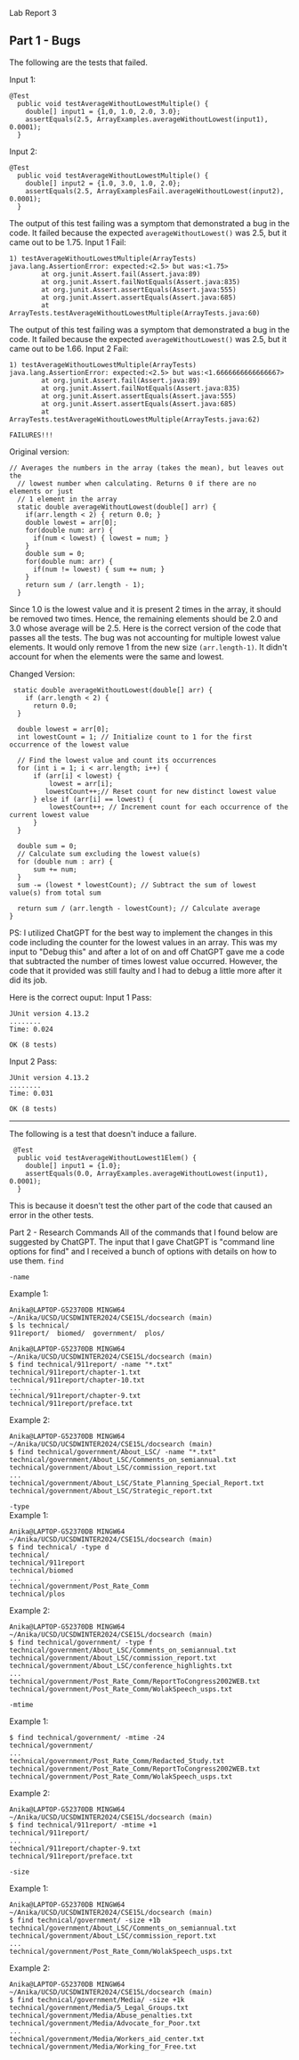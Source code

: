 Lab Report 3

Part 1 - Bugs
---
The following are the tests that failed.

Input 1:
``` 
@Test
  public void testAverageWithoutLowestMultiple() {
    double[] input1 = {1,0, 1.0, 2.0, 3.0};
    assertEquals(2.5, ArrayExamples.averageWithoutLowest(input1), 0.0001);
  }
```
Input 2:
```
@Test
  public void testAverageWithoutLowestMultiple() {
    double[] input2 = {1.0, 3.0, 1.0, 2.0};
    assertEquals(2.5, ArrayExamplesFail.averageWithoutLowest(input2), 0.0001);
  }
```
The output of this test failing was a symptom that demonstrated a bug in the code.  It failed because the expected ```averageWithoutLowest()``` was 2.5, but it came out to be 1.75. 
Input 1 Fail:
```
1) testAverageWithoutLowestMultiple(ArrayTests)
java.lang.AssertionError: expected:<2.5> but was:<1.75>
        at org.junit.Assert.fail(Assert.java:89)
        at org.junit.Assert.failNotEquals(Assert.java:835)
        at org.junit.Assert.assertEquals(Assert.java:555)
        at org.junit.Assert.assertEquals(Assert.java:685)
        at ArrayTests.testAverageWithoutLowestMultiple(ArrayTests.java:60)
```
The output of this test failing was a symptom that demonstrated a bug in the code.  It failed because the expected ```averageWithoutLowest()``` was 2.5, but it came out to be 1.66. 
Input 2 Fail:
```
1) testAverageWithoutLowestMultiple(ArrayTests)
java.lang.AssertionError: expected:<2.5> but was:<1.6666666666666667>
        at org.junit.Assert.fail(Assert.java:89)
        at org.junit.Assert.failNotEquals(Assert.java:835)
        at org.junit.Assert.assertEquals(Assert.java:555)
        at org.junit.Assert.assertEquals(Assert.java:685)
        at ArrayTests.testAverageWithoutLowestMultiple(ArrayTests.java:62)

FAILURES!!!
```
Original version:
```
// Averages the numbers in the array (takes the mean), but leaves out the
  // lowest number when calculating. Returns 0 if there are no elements or just
  // 1 element in the array
  static double averageWithoutLowest(double[] arr) {
    if(arr.length < 2) { return 0.0; }
    double lowest = arr[0];
    for(double num: arr) {
      if(num < lowest) { lowest = num; }
    }
    double sum = 0;
    for(double num: arr) {
      if(num != lowest) { sum += num; }
    }
    return sum / (arr.length - 1);
  }
```

Since 1.0 is the lowest value and it is present 2 times in the array, it should be removed two times. Hence, the remaining elements should be 2.0 and 3.0 whose average will be 2.5. 
Here is the correct version of the code that passes all the tests. The bug was not accounting for multiple lowest value elements. It would only remove 1 from the new size ```(arr.length-1)```. It didn't account for when the elements were the same and lowest. 

Changed Version:
```
 static double averageWithoutLowest(double[] arr) {
    if (arr.length < 2) {
      return 0.0;
  }

  double lowest = arr[0];
  int lowestCount = 1; // Initialize count to 1 for the first occurrence of the lowest value

  // Find the lowest value and count its occurrences
  for (int i = 1; i < arr.length; i++) {
      if (arr[i] < lowest) {
          lowest = arr[i];
         lowestCount++;// Reset count for new distinct lowest value
      } else if (arr[i] == lowest) {
          lowestCount++; // Increment count for each occurrence of the current lowest value
      }
  }

  double sum = 0;
  // Calculate sum excluding the lowest value(s)
  for (double num : arr) {
      sum += num;
  }
  sum -= (lowest * lowestCount); // Subtract the sum of lowest value(s) from total sum
 
  return sum / (arr.length - lowestCount); // Calculate average
}
```
PS: I utilized ChatGPT for the best way to implement the changes in this code including the counter for the lowest values in an array. 
This was my input to "Debug this" and after a lot of on and off ChatGPT gave me a code that subtracted the number of times lowest value occurred. However, the code that it provided was still faulty and I had to debug a little more after it did its job. 


Here is the correct ouput: 
Input 1 Pass:
```
JUnit version 4.13.2
........
Time: 0.024

OK (8 tests)
```
Input 2 Pass:
```
JUnit version 4.13.2
........
Time: 0.031

OK (8 tests)
```

---
The following is a test that doesn't induce a failure.
```
 @Test
  public void testAverageWithoutLowest1Elem() {
    double[] input1 = {1.0};
    assertEquals(0.0, ArrayExamples.averageWithoutLowest(input1), 0.0001);
  }
```

This is because it doesn't test the other part of the code that caused an error in the other tests. 

Part 2 - Research Commands
All of the commands that I found below are suggested by ChatGPT. 
The input that I gave ChatGPT is "command line options for find" and I received a bunch of options with details on how to use them. 
``` find ```

 ``` -name ```
 
 Example 1:
 ```
 Anika@LAPTOP-G52370DB MINGW64 ~/Anika/UCSD/UCSDWINTER2024/CSE15L/docsearch (main)
$ ls technical/
911report/  biomed/  government/  plos/

Anika@LAPTOP-G52370DB MINGW64 ~/Anika/UCSD/UCSDWINTER2024/CSE15L/docsearch (main)
$ find technical/911report/ -name "*.txt"
technical/911report/chapter-1.txt
technical/911report/chapter-10.txt
...
technical/911report/chapter-9.txt
technical/911report/preface.txt
```

 Example 2:
 ```
Anika@LAPTOP-G52370DB MINGW64 ~/Anika/UCSD/UCSDWINTER2024/CSE15L/docsearch (main)
$ find technical/government/About_LSC/ -name "*.txt"
technical/government/About_LSC/Comments_on_semiannual.txt
technical/government/About_LSC/commission_report.txt
...
technical/government/About_LSC/State_Planning_Special_Report.txt
technical/government/About_LSC/Strategic_report.txt
```

 ``` -type ```  
 Example 1:
```
Anika@LAPTOP-G52370DB MINGW64 ~/Anika/UCSD/UCSDWINTER2024/CSE15L/docsearch (main)
$ find technical/ -type d 
technical/
technical/911report
technical/biomed
...
technical/government/Post_Rate_Comm
technical/plos
```

 Example 2:
 ```
Anika@LAPTOP-G52370DB MINGW64 ~/Anika/UCSD/UCSDWINTER2024/CSE15L/docsearch (main)
$ find technical/government/ -type f
technical/government/About_LSC/Comments_on_semiannual.txt
technical/government/About_LSC/commission_report.txt
technical/government/About_LSC/conference_highlights.txt
 ...
technical/government/Post_Rate_Comm/ReportToCongress2002WEB.txt
technical/government/Post_Rate_Comm/WolakSpeech_usps.txt
```

 ```-mtime ```
 
 Example 1:
 ```
 $ find technical/government/ -mtime -24
technical/government/
 ...
 technical/government/Post_Rate_Comm/Redacted_Study.txt
technical/government/Post_Rate_Comm/ReportToCongress2002WEB.txt
technical/government/Post_Rate_Comm/WolakSpeech_usps.txt
```

 Example 2:
```
Anika@LAPTOP-G52370DB MINGW64 ~/Anika/UCSD/UCSDWINTER2024/CSE15L/docsearch (main)
$ find technical/911report/ -mtime +1
technical/911report/
...
technical/911report/chapter-9.txt
technical/911report/preface.txt
```

 ```-size```  
 
 Example 1:
 ```
Anika@LAPTOP-G52370DB MINGW64 ~/Anika/UCSD/UCSDWINTER2024/CSE15L/docsearch (main)
$ find technical/government/ -size +1b
technical/government/About_LSC/Comments_on_semiannual.txt
technical/government/About_LSC/commission_report.txt
...
technical/government/Post_Rate_Comm/WolakSpeech_usps.txt
```

 Example 2:
 ```
Anika@LAPTOP-G52370DB MINGW64 ~/Anika/UCSD/UCSDWINTER2024/CSE15L/docsearch (main)
$ find technical/government/Media/ -size +1k
technical/government/Media/5_Legal_Groups.txt
technical/government/Media/Abuse_penalties.txt
technical/government/Media/Advocate_for_Poor.txt
...
technical/government/Media/Workers_aid_center.txt
technical/government/Media/Working_for_Free.txt
```
 



